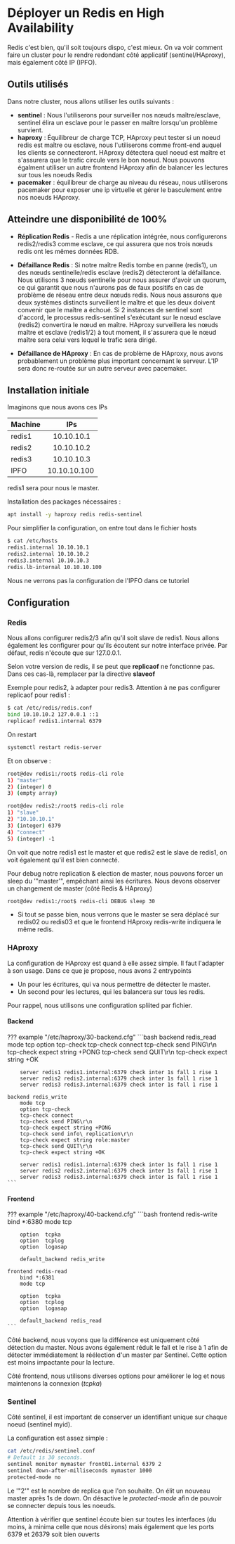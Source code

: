 # Déployer un Redis en High Availability

Redis c'est bien, qu'il soit toujours dispo, c'est mieux. On va voir
comment faire un cluster pour le rendre redondant côté applicatif
(sentinel/HAproxy), mais également côté IP (IPFO).

## Outils utilisés

Dans notre cluster, nous allons utiliser les outils suivants :

* **sentinel** : Nous l'utiliserons pour surveiller nos nœuds
    maître/esclave, sentinel élira un esclave pour le passer en maître
    lorsqu'un problème survient.
* **haproxy** : Équilibreur de charge TCP, HAproxy peut tester si un
    noeud redis est maître ou esclave, nous l'utiliserons comme
    front-end auquel les clients se connecteront. HAproxy détectera quel
    noeud est maître et s'assurera que le trafic circule vers le bon
    noeud. Nous pouvons égalment utiliser un autre frontend HAproxy afin
    de balancer les lectures sur tous les noeuds Redis
* **pacemaker** : équilibreur de charge au niveau du réseau, nous
    utiliserons pacemaker pour exposer une ip virtuelle et gérer le
    basculement entre nos noeuds HAproxy.

## Atteindre une disponibilité de 100%

* **Réplication Redis** - Redis a une réplication intégrée, nous
    configurerons redis2/redis3 comme esclave, ce qui assurera que nos
    trois nœuds redis ont les mêmes données RDB.

* **Défaillance Redis** : Si notre maître Redis tombe en panne
    (redis1), un des nœuds sentinelle/redis esclave (redis2) détecteront
    la défaillance. Nous utilisons 3 nœuds sentinelle pour nous assurer
    d'avoir un quorum, ce qui garantit que nous n'aurons pas de faux
    positifs en cas de problème de réseau entre deux nœuds redis. Nous
    nous assurons que deux systèmes distincts surveillent le maître et
    que les deux doivent convenir que le maître a échoué. Si 2 instances
    de sentinel sont d'accord, le processus redis-sentinel s'exécutant
    sur le nœud esclave (redis2) convertira le nœud en maître. HAproxy
    surveillera les nœuds maître et esclave (redis1/2) à tout moment, il
    s'assurera que le nœud maître sera celui vers lequel le trafic sera
    dirigé.

* **Défaillance de HAproxy** : En cas de problème de HAproxy, nous
    avons probablement un problème plus important concernant le serveur.
    L'IP sera donc re-routée sur un autre serveur avec pacemaker.

## Installation initiale

Imaginons que nous avons ces IPs

|  Machine |   IPs         |
|----------|:-------------:|
|  redis1  |   10.10.10.1  |
|  redis2  |   10.10.10.2  |
|  redis3  |   10.10.10.3  |
|  IPFO    | 10.10.10.100  |

redis1 sera pour nous le master.

Installation des packages nécessaires :

```bash
apt install -y haproxy redis redis-sentinel
```

Pour simplifier la configuration, on entre tout dans le fichier hosts

```bash
$ cat /etc/hosts
redis1.internal 10.10.10.1
redis2.internal 10.10.10.2
redis3.internal 10.10.10.3
redis.lb-internal 10.10.10.100
```

Nous ne verrons pas la configuration de l'IPFO dans ce tutoriel

## Configuration

### Redis

Nous allons configurer redis2/3 afin qu'il soit slave de redis1. Nous
allons également les configurer pour qu'ils écoutent sur notre
interface privée. Par défaut, redis n'écoute que sur 127.0.0.1.

Selon votre version de redis, il se peut que **replicaof** ne fonctionne
pas. Dans ces cas-là, remplacer par la directive **slaveof**

Exemple pour redis2, à adapter pour redis3. Attention à ne pas
configurer replicaof pour redis1 :

```bash
$ cat /etc/redis/redis.conf
bind 10.10.10.2 127.0.0.1 ::1
replicaof redis1.internal 6379
```

On restart

```bash
systemctl restart redis-server
```

Et on observe :

```bash
root@dev redis1:/root$ redis-cli role
1) "master"
2) (integer) 0
3) (empty array)

root@dev redis2:/root$ redis-cli role
1) "slave"
2) "10.10.10.1"
3) (integer) 6379
4) "connect"
5) (integer) -1
```

On voit que notre redis1 est le master et que redis2 est le slave de
redis1, on voit également qu'il est bien connecté.

Pour debug notre replication & election de master, nous pouvons forcer
un sleep du '"master'", empêchant ainsi les écritures. Nous devons
observer un changement de master (côté Redis & HAproxy)

```bash
root@dev redis1:/root$ redis-cli DEBUG sleep 30
```

* Si tout se passe bien, nous verrons que le master se sera déplacé
    sur redis02 ou redis03 et que le frontend HAproxy redis-write
    indiquera le même redis.

### HAproxy

La configuration de HAproxy est quand à elle assez simple. Il faut
l'adapter à son usage. Dans ce que je propose, nous avons 2 entrypoints

* Un pour les écritures, qui va nous permettre de détecter le master.
* Un second pour les lectures, qui les balancera sur tous les redis.

Pour rappel, nous utilisons une configuration spliited par fichier.

#### Backend

<!-- markdownlint-disable MD046 -->
??? example "/etc/haproxy/30-backend.cfg"
    ```bash
    backend redis_read
        mode tcp
        option tcp-check
        tcp-check connect
        tcp-check send PING\r\n
        tcp-check expect string +PONG
        tcp-check send QUIT\r\n
        tcp-check expect string +OK

        server redis1 redis1.internal:6379 check inter 1s fall 1 rise 1
        server redis2 redis2.internal:6379 check inter 1s fall 1 rise 1
        server redis3 redis3.internal:6379 check inter 1s fall 1 rise 1

    backend redis_write
        mode tcp
        option tcp-check
        tcp-check connect
        tcp-check send PING\r\n
        tcp-check expect string +PONG
        tcp-check send info\ replication\r\n
        tcp-check expect string role:master
        tcp-check send QUIT\r\n
        tcp-check expect string +OK

        server redis1 redis1.internal:6379 check inter 1s fall 1 rise 1
        server redis2 redis2.internal:6379 check inter 1s fall 1 rise 1
        server redis3 redis3.internal:6379 check inter 1s fall 1 rise 1
    ```
<!-- markdownlint-enable MD046 -->

#### Frontend

<!-- markdownlint-disable MD046 -->
??? example "/etc/haproxy/40-backend.cfg"
    ```bash
    frontend redis-write
        bind *:6380
        mode tcp

        option  tcpka
        option  tcplog
        option  logasap

        default_backend redis_write

    frontend redis-read
        bind *:6381
        mode tcp

        option  tcpka
        option  tcplog
        option  logasap

        default_backend redis_read
    ```
<!-- markdownlint-enable MD046 -->

Côté backend, nous voyons que la différence est uniquement côté
détection du master. Nous avons également réduit le fall et le rise à 1
afin de détecter immédiatement la réélection d'un master par Sentinel.
Cette option est moins impactante pour la lecture.

Côté frontend, nous utilisons diverses options pour améliorer le log et
nous maintenons la connexion (*tcpka*)

### Sentinel

Côté sentinel, il est important de conserver un identifiant unique sur
chaque noeud (sentinel myid).

La configuration est assez simple :

```bash
cat /etc/redis/sentinel.conf
# Default is 30 seconds.
sentinel monitor mymaster front01.internal 6379 2
sentinel down-after-milliseconds mymaster 1000
protected-mode no
```

Le '"2'" est le nombre de replica que l'on souhaite. On élit un nouveau
master après 1s de down. On désactive le *protected-mode* afin de
pouvoir se connecter depuis tous les noeuds.

Attention à vérifier que sentinel écoute bien sur toutes les interfaces
(du moins, à minima celle que nous désirons) mais également que les
ports 6379 et 26379 soit bien ouverts
